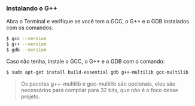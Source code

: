 ### Instalando o G++

Abra o Terminal e verifique se você tem o GCC, o G++ e o GDB instalados com os comandos.

```bash
$ gcc --version
$ g++ --version
$ gdb --version
```

Caso não tenha, instale o GCC, o G++ e o GDB com o comando:

```bash
$ sudo apt-get install build-essential gdb g++-multilib gcc-multilib
```

> Os pacotes g++-multilib e gcc-multilib são opcionais, eles são necessários para compilar para 32 bits, que não é o foco desse projeto.